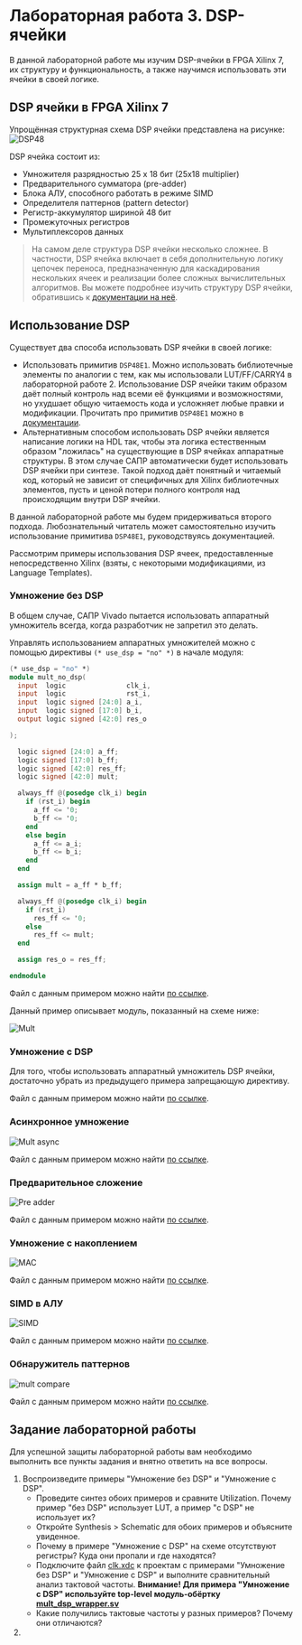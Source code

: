 # Лабораторная работа 3. DSP-ячейки

В данной лабораторной работе мы изучим DSP-ячейки в FPGA Xilinx 7, их структуру и функциональность, а также научимся использовать эти ячейки в своей логике.

## DSP ячейки в FPGA Xilinx 7
Упрощённая структурная схема DSP ячейки представлена на рисунке:
![DSP48](./pic/dsp48.png)

DSP ячейка состоит из:
 * Умножителя разрядностью 25 x 18 бит (25x18 multiplier)
 * Предварительного сумматора (pre-adder)
 * Блока АЛУ, способного работать в режиме SIMD
 * Определителя паттернов (pattern detector)
 * Регистр-аккумулятор шириной 48 бит
 * Промежуточных регистров
 * Мультиплексоров данных

> На самом деле структура DSP ячейки несколько сложнее. В частности, DSP ячейка включает в себя дополнительную логику цепочек переноса, предназначенную для каскадирования нескольких ячеек и реализации более сложных вычислительных алгоритмов. Вы можете подробнее изучить структуру DSP ячейки, обратившись к [документации на неё](https://docs.xilinx.com/v/u/en-US/ug479_7Series_DSP48E1).

## Использование DSP

Существует два способа использовать DSP ячейки в своей логике:
 * Использовать примитив `DSP48E1`. Можно использовать библиотечные элементы по аналогии с тем, как мы использовали LUT/FF/CARRY4 в лабораторной работе 2. Использование DSP ячейки таким образом даёт полный контроль над всеми её функциями и возможностями, но ухудшает общую читаемость кода и усложняет любые правки и модификации. Прочитать про примитив `DSP48E1` можно в [документации](https://docs.xilinx.com/v/u/en-US/ug479_7Series_DSP48E1).
 * Альтернативным способом использовать DSP ячейки является написание логики на HDL так, чтобы эта логика естественным образом "ложилась" на существующие в DSP ячейках аппаратные структуры. В этом случае САПР автоматически будет использовать DSP ячейки при синтезе. Такой подход даёт понятный и читаемый код, который не зависит от специфичных для Xilinx библиотечных элементов, пусть и ценой потери полного контроля над происходящим внутри DSP ячейки.

В данной лабораторной работе мы будем придерживаться второго подхода. Любознательный читатель может самостоятельно изучить использование примитива `DSP48E1`, руководствуясь документацией.

Рассмотрим примеры использования DSP ячеек, предоставленные непосредственно Xilinx (взяты, с некоторыми модификациями, из Language Templates).

### Умножение без DSP
В общем случае, САПР Vivado пытается использовать аппаратный умножитель всегда, когда разработчик не запретил это делать.

Управлять использованием аппаратных умножителей можно с помощью директивы `(* use_dsp = "no" *)` в начале модуля:

```verilog
(* use_dsp = "no" *)
module mult_no_dsp(
  input  logic               clk_i,
  input  logic               rst_i,
  input  logic signed [24:0] a_i,
  input  logic signed [17:0] b_i,
  output logic signed [42:0] res_o

);

  logic signed [24:0] a_ff;
  logic signed [17:0] b_ff;
  logic signed [42:0] res_ff;
  logic signed [42:0] mult;

  always_ff @(posedge clk_i) begin
    if (rst_i) begin
      a_ff <= '0;
      b_ff <= '0;
    end
    else begin
      a_ff <= a_i;
      b_ff <= b_i;
    end
  end

  assign mult = a_ff * b_ff;

  always_ff @(posedge clk_i) begin
    if (rst_i)
      res_ff <= '0;
    else
      res_ff <= mult;
  end

  assign res_o = res_ff;

endmodule
```
Файл с данным примером можно найти [по ссылке](./examples/01_mult_no_dsp/mult_no_dsp.sv).

Данный пример описывает модуль, показанный на схеме ниже:

![Mult](./pic/mult_simple.drawio.png)


### Умножение с DSP

Для того, чтобы использовать аппаратный умножитель DSP ячейки, достаточно убрать из предыдущего примера запрещающую директиву.

Файл с данным примером можно найти [по ссылке](./examples/02_mult_dsp/mult_dsp.sv).


### Асинхронное умножение

![Mult async](./pic/mult_simple_async.drawio.png)

Файл с данным примером можно найти [по ссылке](./examples/02_mult_dsp/mult_dsp_async.sv).

### Предварительное сложение


![Pre adder](./pic/pre_adder.drawio.png)

Файл с данным примером можно найти [по ссылке](./examples/03_pre_adder/pre_adder.sv).

### Умножение с накоплением

![MAC](./pic/mac.drawio.png)

Файл с данным примером можно найти [по ссылке](./examples/04_mult_accumulate/mult_accumulate.sv).

### SIMD в АЛУ

![SIMD](./pic/simd.drawio.png)

Файл с данным примером можно найти [по ссылке](./examples/05_alu_simd/alu_simd.sv).

### Обнаружитель паттернов

![mult compare](./pic/mult_compare.drawio.png)

Файл с данным примером можно найти [по ссылке](./examples/06_pattern_detect/mult_compare.sv).


## Задание лабораторной работы

Для успешной защиты лабораторной работы вам необходимо выполнить все пункты задания и внятно ответить на все вопросы.

1. Воспроизведите примеры "Умножение без DSP" и "Умножение с DSP".
   * Проведите синтез обоих примеров и сравните Utilization. Почему пример "без DSP" использует LUT, а пример "с DSP" не использует их?
   * Откройте Synthesis > Schematic для обоих примеров и объясните увиденное.
   * Почему в примере "Умножение с DSP" на схеме отсутствуют регистры? Куда они пропали и где находятся?
   * Подключите файл [clk.xdc](./examples/02_mult_dsp/clk.xdc) к проектам с примерами "Умножение без DSP" и "Умножение с DSP" и выполните сравнительный анализ тактовой частоты. **Внимание! Для примера "Умножение с DSP" используйте top-level модуль-обёртку [mult_dsp_wrapper.sv](./examples/02_mult_dsp/mult_dsp_wrapper.sv)**
   * Какие получились тактовые частоты у разных примеров? Почему они отличаются?
2. 
